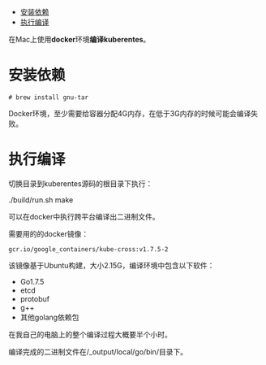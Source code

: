 
<!-- @import "[TOC]" {cmd="toc" depthFrom=1 depthTo=6 orderedList=false} -->

<!-- code_chunk_output -->

- [安装依赖](#安装依赖)
- [执行编译](#执行编译)

<!-- /code_chunk_output -->

在Mac上使用**docker**环境**编译kuberentes**。

# 安装依赖

```
# brew install gnu-tar  
```

Docker环境，至少需要给容器分配4G内存，在低于3G内存的时候可能会编译失败。

# 执行编译

切换目录到kuberentes源码的根目录下执行：

./build/run.sh make

可以在docker中执行跨平台编译出二进制文件。

需要用的的docker镜像：

```
gcr.io/google_containers/kube-cross:v1.7.5-2
```

该镜像基于Ubuntu构建，大小2.15G，编译环境中包含以下软件：

* Go1.7.5
* etcd
* protobuf
* g\+\+
* 其他golang依赖包

在我自己的电脑上的整个编译过程大概要半个小时。

编译完成的二进制文件在/\_output/local/go/bin/目录下。